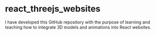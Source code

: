 # react_threejs_websites
I have developed this GitHub repository with the purpose of learning and teaching how to integrate 3D models and animations into React websites.
